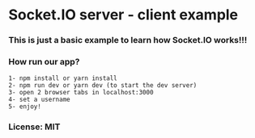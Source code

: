 # Socket.IO server - client example
### This is just a basic example to learn how Socket.IO works!!! 

### How run our app?

    1- npm install or yarn install
    2- npm run dev or yarn dev (to start the dev server)
    3- open 2 browser tabs in localhost:3000
    4- set a username 
    5- enjoy! 







### License: MIT